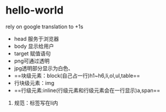 # hello-world
rely on google translation to +1s

- head 服务于浏览器
- body 显示给用户
- target 赋值语句
- png可通过透明
- jpg透明部分显示为白色、
- ==块级元素：block(自己占一行)h1~h6,li,ol,ul,table==
- 行块级元素：img
- ==行级元素:inline(行级元素和行级元素会在一行显示)a,span==

1. 规范：标签写在li内
